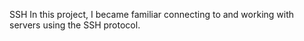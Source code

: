 SSH In this project, I became familiar connecting to and working with servers using the SSH protocol.
